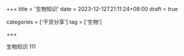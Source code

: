 +++
title = '生物知识'
date = 2023-12-12T21:11:24+08:00
draft = true

categories = ['干货分享']
tag = ['生物']

+++

生物知识 111